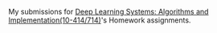 My submissions for [Deep Learning Systems: Algorithms and Implementation(10-414/714)](https://dlsyscourse.org/)'s Homework assignments.
